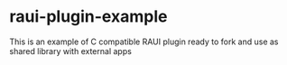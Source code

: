 # raui-plugin-example
This is an example of C compatible RAUI plugin ready to fork and use as shared library with external apps
